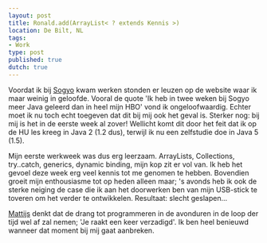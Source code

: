 ```yaml
---
layout: post
title: Ronald.add(ArrayList< ? extends Kennis >)
location: De Bilt, NL
tags:
- Work
type: post
published: true
dutch: true
---
```

Voordat ik bij <a href="http://www.sogyo.nl">Sogyo</a> kwam werken stonden er leuzen op de website waar ik maar weinig in geloofde. Vooral de quote 'Ik heb in twee weken bij Sogyo meer Java geleerd dan in heel mijn HBO' vond ik ongeloofwaardig. Echter moet ik nu toch echt toegeven dat dit bij mij ook het geval is. Sterker nog: bij mij is het in de eerste week al zover! Wellicht komt dit door het feit dat ik op de HU les kreeg in Java 2 (1.2 dus), terwijl ik nu een zelfstudie doe in Java 5 (1.5).

Mijn eerste werkweek was dus erg leerzaam. ArrayLists, Collections, try..catch, generics, dynamic binding, mijn kop zit er vol van. Ik heb het gevoel deze week erg veel kennis tot me genomen te hebben. Bovendien groeit mijn enthousiasme tot op heden alleen maar; 's avonds heb ik ook de sterke neiging de case die ik aan het doorwerken ben van mijn USB-stick te toveren om het verder te ontwikkelen. Resultaat: slecht geslapen...

<a href="http://monkeyandmachine.com" title="Monkey &amp; Machine">Mattijs</a> denkt dat de drang tot programmeren in de avonduren in de loop der tijd wel af zal nemen; 'Je raakt een keer verzadigd'. Ik ben heel benieuwd wanneer dat moment bij mij gaat aanbreken.
